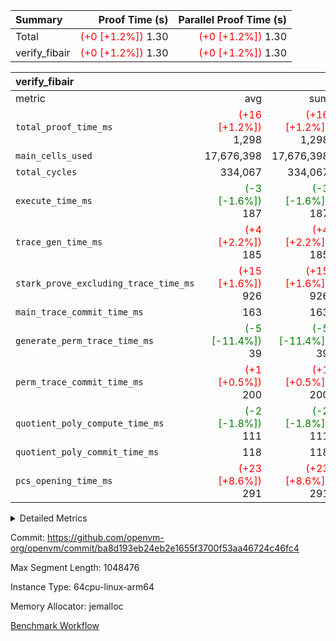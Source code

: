 | Summary | Proof Time (s) | Parallel Proof Time (s) |
|:---|---:|---:|
| Total | <span style='color: red'>(+0 [+1.2%])</span> 1.30 | <span style='color: red'>(+0 [+1.2%])</span> 1.30 |
| verify_fibair | <span style='color: red'>(+0 [+1.2%])</span> 1.30 | <span style='color: red'>(+0 [+1.2%])</span> 1.30 |


| verify_fibair |||||
|:---|---:|---:|---:|---:|
|metric|avg|sum|max|min|
| `total_proof_time_ms ` | <span style='color: red'>(+16 [+1.2%])</span> 1,298 | <span style='color: red'>(+16 [+1.2%])</span> 1,298 | <span style='color: red'>(+16 [+1.2%])</span> 1,298 | <span style='color: red'>(+16 [+1.2%])</span> 1,298 |
| `main_cells_used     ` |  17,676,398 |  17,676,398 |  17,676,398 |  17,676,398 |
| `total_cycles        ` |  334,067 |  334,067 |  334,067 |  334,067 |
| `execute_time_ms     ` | <span style='color: green'>(-3 [-1.6%])</span> 187 | <span style='color: green'>(-3 [-1.6%])</span> 187 | <span style='color: green'>(-3 [-1.6%])</span> 187 | <span style='color: green'>(-3 [-1.6%])</span> 187 |
| `trace_gen_time_ms   ` | <span style='color: red'>(+4 [+2.2%])</span> 185 | <span style='color: red'>(+4 [+2.2%])</span> 185 | <span style='color: red'>(+4 [+2.2%])</span> 185 | <span style='color: red'>(+4 [+2.2%])</span> 185 |
| `stark_prove_excluding_trace_time_ms` | <span style='color: red'>(+15 [+1.6%])</span> 926 | <span style='color: red'>(+15 [+1.6%])</span> 926 | <span style='color: red'>(+15 [+1.6%])</span> 926 | <span style='color: red'>(+15 [+1.6%])</span> 926 |
| `main_trace_commit_time_ms` |  163 |  163 |  163 |  163 |
| `generate_perm_trace_time_ms` | <span style='color: green'>(-5 [-11.4%])</span> 39 | <span style='color: green'>(-5 [-11.4%])</span> 39 | <span style='color: green'>(-5 [-11.4%])</span> 39 | <span style='color: green'>(-5 [-11.4%])</span> 39 |
| `perm_trace_commit_time_ms` | <span style='color: red'>(+1 [+0.5%])</span> 200 | <span style='color: red'>(+1 [+0.5%])</span> 200 | <span style='color: red'>(+1 [+0.5%])</span> 200 | <span style='color: red'>(+1 [+0.5%])</span> 200 |
| `quotient_poly_compute_time_ms` | <span style='color: green'>(-2 [-1.8%])</span> 111 | <span style='color: green'>(-2 [-1.8%])</span> 111 | <span style='color: green'>(-2 [-1.8%])</span> 111 | <span style='color: green'>(-2 [-1.8%])</span> 111 |
| `quotient_poly_commit_time_ms` |  118 |  118 |  118 |  118 |
| `pcs_opening_time_ms ` | <span style='color: red'>(+23 [+8.6%])</span> 291 | <span style='color: red'>(+23 [+8.6%])</span> 291 | <span style='color: red'>(+23 [+8.6%])</span> 291 | <span style='color: red'>(+23 [+8.6%])</span> 291 |



<details>
<summary>Detailed Metrics</summary>

|  | verify_program_compile_ms | total_cells | stark_prove_excluding_trace_time_ms | quotient_poly_compute_time_ms | quotient_poly_commit_time_ms | perm_trace_commit_time_ms | pcs_opening_time_ms | main_trace_commit_time_ms |
| --- | --- | --- | --- | --- | --- | --- | --- |
|  | 7 | 65,536 | 39 | 2 | 7 | 0 | 21 | 7 | 

| air_name | rows | quotient_deg | main_cols | interactions | constraints | cells |
| --- | --- | --- | --- | --- | --- | --- |
| AccessAdapterAir<2> |  | 2 |  | 5 | 12 |  | 
| AccessAdapterAir<4> |  | 2 |  | 5 | 12 |  | 
| AccessAdapterAir<8> |  | 2 |  | 5 | 12 |  | 
| FibonacciAir | 32,768 | 1 | 2 |  | 5 | 65,536 | 
| FriReducedOpeningAir |  | 2 |  | 39 | 71 |  | 
| JalRangeCheckAir |  | 2 |  | 9 | 14 |  | 
| NativePoseidon2Air<BabyBearParameters>, 1> |  | 2 |  | 136 | 572 |  | 
| PhantomAir |  | 2 |  | 3 | 5 |  | 
| ProgramAir |  | 1 |  | 1 | 4 |  | 
| VariableRangeCheckerAir |  | 1 |  | 1 | 4 |  | 
| VmAirWrapper<AluNativeAdapterAir, FieldArithmeticCoreAir> |  | 2 |  | 15 | 27 |  | 
| VmAirWrapper<BranchNativeAdapterAir, BranchEqualCoreAir<1> |  | 2 |  | 11 | 25 |  | 
| VmAirWrapper<NativeAdapterAir<2, 0>, PublicValuesCoreAir> |  | 2 |  | 11 | 29 |  | 
| VmAirWrapper<NativeLoadStoreAdapterAir<1>, NativeLoadStoreCoreAir<1> |  | 2 |  | 15 | 20 |  | 
| VmAirWrapper<NativeLoadStoreAdapterAir<4>, NativeLoadStoreCoreAir<4> |  | 2 |  | 15 | 20 |  | 
| VmAirWrapper<NativeVectorizedAdapterAir<4>, FieldExtensionCoreAir> |  | 2 |  | 15 | 27 |  | 
| VmConnectorAir |  | 2 |  | 5 | 11 |  | 
| VolatileBoundaryAir |  | 2 |  | 7 | 19 |  | 

| group | trace_gen_time_ms | total_proof_time_ms | total_cycles | total_cells | stark_prove_excluding_trace_time_ms | quotient_poly_compute_time_ms | quotient_poly_commit_time_ms | perm_trace_commit_time_ms | pcs_opening_time_ms | main_trace_commit_time_ms | main_cells_used | generate_perm_trace_time_ms | execute_time_ms |
| --- | --- | --- | --- | --- | --- | --- | --- | --- | --- | --- | --- | --- | --- |
| verify_fibair | 185 | 1,298 | 334,067 | 62,474,410 | 926 | 111 | 118 | 200 | 291 | 163 | 17,676,398 | 39 | 187 | 

| group | air_name | rows | prep_cols | perm_cols | main_cols | cells |
| --- | --- | --- | --- | --- | --- | --- |
| verify_fibair | AccessAdapterAir<2> | 131,072 |  | 16 | 11 | 3,538,944 | 
| verify_fibair | AccessAdapterAir<4> | 65,536 |  | 16 | 13 | 1,900,544 | 
| verify_fibair | AccessAdapterAir<8> | 128 |  | 16 | 17 | 4,224 | 
| verify_fibair | FriReducedOpeningAir | 2,048 |  | 84 | 27 | 227,328 | 
| verify_fibair | JalRangeCheckAir | 32,768 |  | 28 | 12 | 1,310,720 | 
| verify_fibair | NativePoseidon2Air<BabyBearParameters>, 1> | 32,768 |  | 312 | 398 | 23,265,280 | 
| verify_fibair | PhantomAir | 16,384 |  | 12 | 6 | 294,912 | 
| verify_fibair | ProgramAir | 8,192 |  | 8 | 10 | 147,456 | 
| verify_fibair | VariableRangeCheckerAir | 262,144 | 2 | 8 | 1 | 2,359,296 | 
| verify_fibair | VmAirWrapper<AluNativeAdapterAir, FieldArithmeticCoreAir> | 262,144 |  | 36 | 29 | 17,039,360 | 
| verify_fibair | VmAirWrapper<BranchNativeAdapterAir, BranchEqualCoreAir<1> | 32,768 |  | 28 | 23 | 1,671,168 | 
| verify_fibair | VmAirWrapper<NativeLoadStoreAdapterAir<1>, NativeLoadStoreCoreAir<1> | 65,536 |  | 40 | 21 | 3,997,696 | 
| verify_fibair | VmAirWrapper<NativeLoadStoreAdapterAir<4>, NativeLoadStoreCoreAir<4> | 32,768 |  | 40 | 27 | 2,195,456 | 
| verify_fibair | VmAirWrapper<NativeVectorizedAdapterAir<4>, FieldExtensionCoreAir> | 32,768 |  | 36 | 38 | 2,424,832 | 
| verify_fibair | VmConnectorAir | 2 | 1 | 16 | 5 | 42 | 
| verify_fibair | VolatileBoundaryAir | 65,536 |  | 20 | 12 | 2,097,152 | 

| group | trace_height_constraint | weighted_sum | threshold |
| --- | --- | --- | --- |
| verify_fibair | 0 | 1,085,444 | 2,013,265,921 | 
| verify_fibair | 1 | 5,411,200 | 2,013,265,921 | 
| verify_fibair | 2 | 542,722 | 2,013,265,921 | 
| verify_fibair | 3 | 5,476,612 | 2,013,265,921 | 
| verify_fibair | 4 | 65,536 | 2,013,265,921 | 
| verify_fibair | 5 | 12,851,850 | 2,013,265,921 | 

| trace_height_constraint | threshold |
| --- | --- |
| 0 | 2,013,265,921 | 

</details>


Commit: https://github.com/openvm-org/openvm/commit/ba8d193eb24eb2e1655f3700f53aa46724c46fc4

Max Segment Length: 1048476

Instance Type: 64cpu-linux-arm64

Memory Allocator: jemalloc

[Benchmark Workflow](https://github.com/openvm-org/openvm/actions/runs/14209531687)

